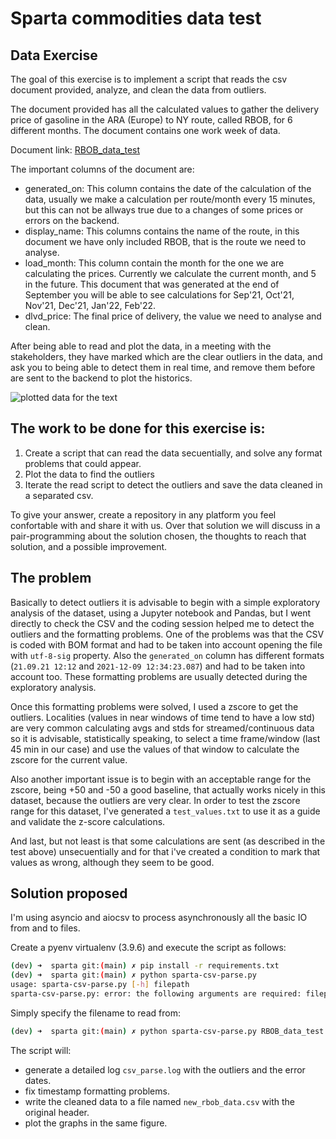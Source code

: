 
# Sparta commodities data test

## Data Exercise

The goal of this exercise is to implement a script that reads the csv document provided, analyze, and clean the data from outliers.

The document provided has all the calculated values to gather the delivery price of gasoline in the ARA (Europe) to NY route, called RBOB, for 6 different months. The document contains one work week of data.

Document link: [RBOB_data_test](https://github.com/SpartaCommodities/data_test/blob/master/RBOB_data_test.csv)

The important columns of the document are:

- generated_on: This column contains the date of the calculation of the data, usually we make a calculation per route/month every 15 minutes, but this can not be allways true due to a changes of some prices or errors on the backend.
- display_name: This columns contains the name of the route, in this document we have only included RBOB, that is the route we need to analyse.
- load_month: This column contain the month for the one we are calculating the prices. Currently we calculate the current month, and 5 in the future. This document that was generated at the end of September you will be able to see calculations for Sep'21, Oct'21, Nov'21, Dec'21, Jan'22, Feb'22.
- dlvd_price: The final price of delivery, the value we need to analyse and clean.

After being able to read and plot the data, in a meeting with the stakeholders, they have marked which are the clear outliers in the data, and ask you to being able to detect them in real time, and remove them before are sent to the backend to plot the historics.

![plotted data for the text](https://i.imgur.com/1Mzc1bU.png)

## The work to be done for this exercise is:

1. Create a script that can read the data secuentially, and solve any format problems that could appear.
2. Plot the data to find the outliers
3. Iterate the read script to detect the outliers and save the data cleaned in a separated csv.

To give your answer, create a repository in any platform you feel confortable with and share it with us. Over that solution we will discuss in a pair-programming about the solution chosen, the thoughts to reach that solution, and a possible improvement.

## The problem

Basically to detect outliers it is advisable to begin with a simple exploratory analysis of the dataset, using a Jupyter notebook and Pandas, but I went directly to
check the CSV and the coding session helped me to detect the outliers and the formatting problems. One of the problems was that the CSV is coded with BOM format and
had to be taken into account opening the file with ```utf-8-sig``` property. Also the ```generated_on``` column has different formats (```21.09.21 12:12``` and ```2021-12-09 12:34:23.087```) and had to be taken into account too. These formatting problems are usually detected during the exploratory analysis.

Once this formatting problems were solved, I used a zscore to get the outliers. Localities (values in near windows of time tend to have a low std) are very common calculating avgs and stds for streamed/continuous data so it is advisable, statistically speaking, to select a time frame/window (last 45 min in our case) and use the values of that window to calculate the zscore for the current value. 

Also another important issue is to begin with an acceptable range for the zscore, being +50 and -50 a good baseline, that actually works nicely in this dataset, because the outliers are very clear. In order to test the zscore range for this dataset, I've generated a ```test_values.txt``` to use it as a guide and validate the z-score calculations.

And last, but not least is that some calculations are sent (as described in the test above) unsecuentially and for that i've created a condition to mark that values as wrong, although they seem to be good.

## Solution proposed

I'm using asyncio and aiocsv to process asynchronously all the basic IO from and to files.

Create a pyenv virtualenv (3.9.6) and execute the script as follows:

```bash
(dev) ➜  sparta git:(main) ✗ pip install -r requirements.txt
(dev) ➜  sparta git:(main) ✗ python sparta-csv-parse.py 
usage: sparta-csv-parse.py [-h] filepath
sparta-csv-parse.py: error: the following arguments are required: filepath
```

Simply specify the filename to read from:

```bash
(dev) ➜  sparta git:(main) ✗ python sparta-csv-parse.py RBOB_data_test.csv
```

The script will:
- generate a detailed log ```csv_parse.log``` with the outliers and the error dates. 
- fix timestamp formatting problems.
- write the cleaned data to a file named ```new_rbob_data.csv``` with the original header.
- plot the graphs in the same figure.

